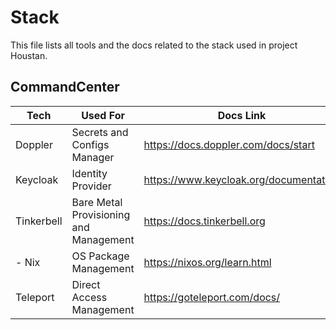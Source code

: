 # Stack
This file lists all tools and the docs related to the stack used in project Houstan.

## CommandCenter

| Tech | Used For | Docs Link |
| --- | --- | --- |
| Doppler | Secrets and Configs Manager | https://docs.doppler.com/docs/start |
| Keycloak | Identity Provider | https://www.keycloak.org/documentation |
| Tinkerbell | Bare Metal Provisioning and Management | https://docs.tinkerbell.org |
| - Nix | OS Package Management | https://nixos.org/learn.html |
| Teleport | Direct Access Management | https://goteleport.com/docs/ |
